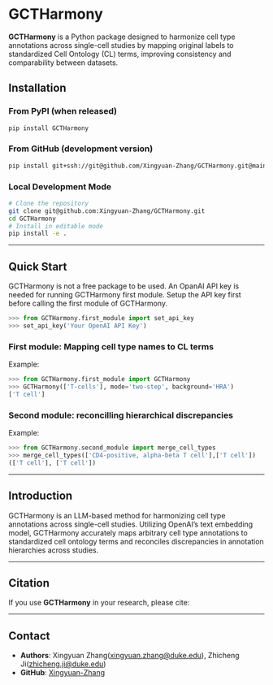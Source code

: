 # GCTHarmony

**GCTHarmony** is a Python package designed to harmonize cell type annotations across single-cell studies by mapping original labels to standardized Cell Ontology (CL) terms, improving consistency and comparability between datasets.

## Installation

### From PyPI (when released)

```bash
pip install GCTHarmony
```

### From GitHub (development version)

```bash
pip install git+ssh://git@github.com/Xingyuan-Zhang/GCTHarmony.git@main
```

### Local Development Mode

```bash
# Clone the repository
git clone git@github.com:Xingyuan-Zhang/GCTHarmony.git
cd GCTHarmony
# Install in editable mode
pip install -e .
```

---

## Quick Start

GCTHarmony is not a free package to be used. An OpanAI API key is needed for running GCTHarmony first module. Setup the API key first before calling the first module of GCTHarmony. 

```python
>>> from GCTHarmony.first_module import set_api_key
>>> set_api_key('Your OpenAI API Key')
```

### First module: Mapping cell type names to CL terms

Example: 
```python
>>> from GCTHarmony.first_module import GCTHarmony
>>> GCTHarmony(['T-cells'], mode='two-step', background='HRA')
['T cell']
```

### Second module: reconcilling hierarchical discrepancies

Example: 
```python
>>> from GCTHarmony.second_module import merge_cell_types
>>> merge_cell_types(['CD4-positive, alpha-beta T cell'],['T cell'])
(['T cell'], ['T cell'])
```
---
## Introduction  


GCTHarmony is an LLM-based method for harmonizing cell type annotations across single-cell
studies. Utilizing OpenAI’s text embedding model, GCTHarmony accurately maps arbitrary cell type annotations to standardized
cell ontology terms and reconciles discrepancies in annotation hierarchies across studies. 

---
## Citation

If you use **GCTHarmony** in your research, please cite:

---

## Contact

* **Authors**: Xingyuan Zhang([xingyuan.zhang@duke.edu](mailto:xingyuan.zhang@duke.edu)), Zhicheng Ji([zhicheng.ji@duke.edu](mailto:zhicheng.ji@duke.edu))
* **GitHub**: [Xingyuan-Zhang](https://github.com/Xingyuan-Zhang)
